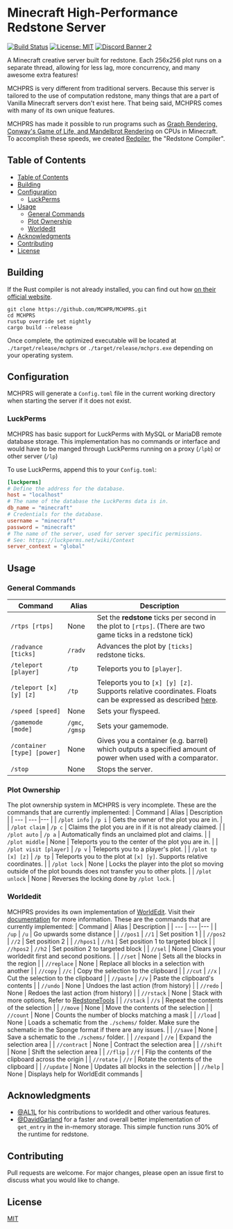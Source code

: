 # Minecraft High-Performance Redstone Server

[![Build Status](https://travis-ci.org/MCHPR/MCHPRS.svg?branch=master)](https://travis-ci.org/MCHPR/MCHPRS) [![License: MIT](https://img.shields.io/badge/License-MIT-yellow.svg)](https://opensource.org/licenses/MIT) [![Discord Banner 2](https://discordapp.com/api/guilds/724072903083163679/widget.png)](https://discord.com/invite/svK9JU7)

A Minecraft creative server built for redstone. Each 256x256 plot runs on a separate thread, allowing for less lag, more concurrency, and many awesome extra features!

MCHPRS is very different from traditional servers. Because this server is tailored to the use of computation redstone, many things that are a part of Vanilla Minecraft servers don't exist here. That being said, MCHPRS comes with many of its own unique features.

MCHPRS has made it possible to run programs such as [Graph Rendering, Conway's Game of Life, and Mandelbrot Rendering](https://www.youtube.com/watch?v=FDiapbD0Xfg) on CPUs in Minecraft. To accomplish these speeds, we created [Redpiler](docs/Redpiler.md), the "Redstone Compiler".

## Table of Contents

- [Table of Contents](#table-of-contents)
- [Building](#building)
- [Configuration](#configuration)
    - [LuckPerms](#luckperms)
- [Usage](#usage)
    - [General Commands](#general-commands)
    - [Plot Ownership](#plot-ownership)
    - [Worldedit](#worldedit)
- [Acknowledgments](#acknowledgments)
- [Contributing](#contributing)
- [License](#license)

## Building

If the Rust compiler is not already installed, you can find out how [on their official website](https://www.rust-lang.org/tools/install).

```shell
git clone https://github.com/MCHPR/MCHPRS.git
cd MCHPRS
rustup override set nightly
cargo build --release
```

Once complete, the optimized executable will be located at `./target/release/mchprs` or `./target/release/mchprs.exe` depending on your operating system.

## Configuration

MCHPRS will generate a `Config.toml` file in the current working directory when starting the server if it does not exist.

### LuckPerms

MCHPRS has basic support for LuckPerms with MySQL or MariaDB remote database storage. This implementation has no commands or interface and would have to be manged through LuckPerms running on a proxy (`/lpb`) or other server (`/lp`)

To use LuckPerms, append this to your `Config.toml`:

```toml
[luckperms]
# Define the address for the database.
host = "localhost"
# The name of the database the LuckPerms data is in.
db_name = "minecraft"
# Credentials for the database.
username = "minecraft"
password = "minecraft"
# The name of the server, used for server specific permissions.
# See: https://luckperms.net/wiki/Context
server_context = "global"
```

## Usage

### General Commands
| Command | Alias | Description |
| --- | --- |--- |
| `/rtps [rtps]` | None | Set the **redstone** ticks per second in the plot to `[rtps]`. (There are two game ticks in a redstone tick) |
| `/radvance [ticks]` | `/radv` | Advances the plot by `[ticks]` redstone ticks. |
| `/teleport [player]` | `/tp` | Teleports you to `[player]`. |
| `/teleport [x] [y] [z]` | `/tp` | Teleports you to `[x] [y] [z]`. Supports relative coordinates. Floats can be expressed as described [here](https://doc.rust-lang.org/std/primitive.f64.html#grammar). |
| `/speed [speed]` | None | Sets your flyspeed. |
| `/gamemode [mode]` | `/gmc`, `/gmsp` | Sets your gamemode. |
| `/container [type] [power]` | None | Gives you a container (e.g. barrel) which outputs a specified amount of power when used with a comparator. |
| `/stop` | None | Stops the server. |

### Plot Ownership
The plot ownership system in MCHPRS is very incomplete.
These are the commands that are currently implemented:
| Command | Alias | Description |
| --- | --- |--- |
| `/plot info` | `/p i` | Gets the owner of the plot you are in. |
| `/plot claim` | `/p c` | Claims the plot you are in if it is not already claimed. |
| `/plot auto` | `/p a` | Automatically finds an unclaimed plot and claims. |
| `/plot middle` | None | Teleports you to the center of the plot you are in. |
| `/plot visit [player]` | `/p v` | Teleports you to a player's plot. |
| `/plot tp [x] [z]` | `/p tp` | Teleports you to the plot at `[x] [y]`. Supports relative coordinates. |
| `/plot lock` | None | Locks the player into the plot so moving outside of the plot bounds does not transfer you to other plots. |
| `/plot unlock` | None | Reverses the locking done by `/plot lock`. |

### Worldedit
MCHPRS provides its own implementation of [WorldEdit](https://github.com/EngineHub/WorldEdit). Visit their [documentation](https://worldedit.enginehub.org/en/latest/commands/) for more information.
These are the commands that are currently implemented:
| Command | Alias | Description |
| --- | --- |--- |
| `/up` | `/u` | Go upwards some distance |
| `//pos1` | `//1` | Set position 1 |
| `//pos2` | `//2` | Set position 2 |
| `//hpos1` | `//h1` | Set position 1 to targeted block |
| `//hpos2` | `//h2` | Set position 2 to targeted block |
| `//sel` | None | Clears your worldedit first and second positions. |
| `//set` | None | Sets all the blocks in the region |
| `//replace` | None | Replace all blocks in a selection with another |
| `//copy` | `//c` | Copy the selection to the clipboard |
| `//cut` | `//x` | Cut the selection to the clipboard |
| `//paste` | `//v` | Paste the clipboard's contents |
| `//undo` | None | Undoes the last action (from history) |
| `//redo` | None | Redoes the last action (from history) |
| `//rstack` | None | Stack with more options, Refer to [RedstoneTools](https://github.com/paulikauro/RedstoneTools) |
| `//stack` | `//s` | Repeat the contents of the selection |
| `//move` | None | Move the contents of the selection |
| `//count` | None | Counts the number of blocks matching a mask |
| `//load` | None | Loads a schematic from the `./schems/` folder. Make sure the schematic in the Sponge format if there are any issues. |
| `//save` | None | Save a schematic to the `./schems/` folder. |
| `//expand` | `//e` | Expand the selection area |
| `//contract` | None | Contract the selection area |
| `//shift` | None | Shift the selection area |
| `//flip` | `//f` | Flip the contents of the clipboard across the origin |
| `//rotate` | `//r` | Rotate the contents of the clipboard |
| `//update` | None | Updates all blocks in the selection |
| `//help` | None | Displays help for WorldEdit commands |

## Acknowledgments
- [@AL1L](https://github.com/AL1L) for his contributions to worldedit and other various features.
- [@DavidGarland](https://github.com/DavidGarland) for a faster and overall better implementation of `get_entry` in the in-memory storage. This simple function runs 30% of the runtime for redstone.

## Contributing
Pull requests are welcome. For major changes, please open an issue first to discuss what you would like to change.

## License
[MIT](https://choosealicense.com/licenses/mit/)
